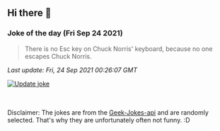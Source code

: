 ## Hi there 👋

### Joke of the day (Fri Sep 24 2021)
<!-- joke -->
>There is no Esc key on Chuck Norris' keyboard, because no one escapes Chuck Norris.
<!-- /joke -->

*Last update: Fri, 24 Sep 2021 00:26:07 GMT*

[![Update joke](https://github.com/nclskfm/nclskfm/actions/workflows/joke.yml/badge.svg)](https://github.com/nclskfm/nclskfm/actions/workflows/joke.yml)

<br><br>
Disclaimer: The jokes are from the [Geek-Jokes-api](https://github.com/sameerkumar18/geek-joke-api) and are randomly selected. That's why they are unfortunately often not funny. :D

